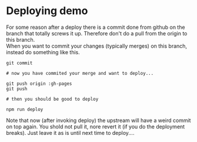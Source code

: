 # Deploying demo

For some reason after a deploy there is a commit done from github on the branch that totally screws it up.
Therefore don't do a pull from the origin to this branch.\
When you want to commit your changes (typically merges) on this branch, instead do something like this.

```
git commit

# now you have commited your merge and want to deploy...

git push origin :gh-pages
git push

# then you should be good to deploy

npm run deploy
```

Note that now (after invoking deploy) the upstream will have a weird commit on top again. You shold not pull it, nore revert it (if you do the deployment breaks). 
Just leave it as is until next time to deploy....